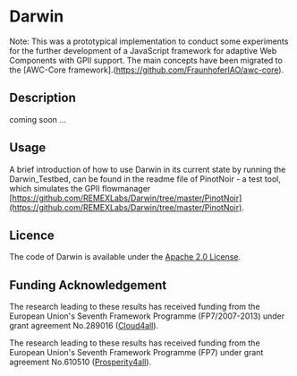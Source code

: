 # Darwin
Note: This was a prototypical implementation to conduct some experiments for the further development of a JavaScript framework for adaptive Web Components  with GPII support. The main concepts have been migrated to the [AWC-Core framework].(https://github.com/FraunhoferIAO/awc-core).

## Description

coming soon ...


## Usage
A brief introduction of how to use Darwin in its current state by running the Darwin_Testbed, can be found
in the readme file of PinotNoir - a test tool, which simulates the GPII flowmanager [https://github.com/REMEXLabs/Darwin/tree/master/PinotNoir](https://github.com/REMEXLabs/Darwin/tree/master/PinotNoir).


## Licence

The code of Darwin is available under the [Apache 2.0 License](https://github.com/REMEXLabs/Darwin/blob/master/LICENSE.txt).

## Funding Acknowledgement

The research leading to these results has received funding from the European
Union's Seventh Framework Programme (FP7/2007-2013) under grant agreement No.289016
([Cloud4all](http://www.cloud4all.info/)).

The research leading to these results has received funding from the European
Union's Seventh Framework Programme (FP7) under grant agreement No.610510
([Prosperity4all](http://www.prosperity4all.eu/)).